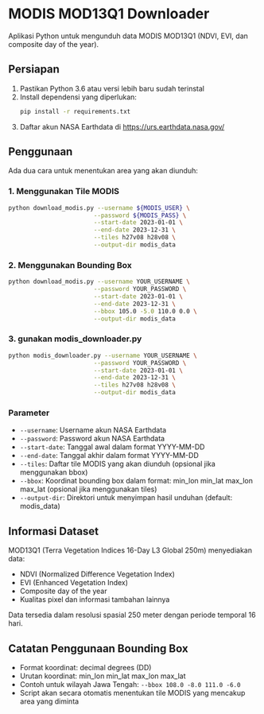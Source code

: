 # MODIS MOD13Q1 Downloader

Aplikasi Python untuk mengunduh data MODIS MOD13Q1 (NDVI, EVI, dan composite day of the year).

## Persiapan

1. Pastikan Python 3.6 atau versi lebih baru sudah terinstal
2. Install dependensi yang diperlukan:
   ```bash
   pip install -r requirements.txt
   ```
3. Daftar akun NASA Earthdata di https://urs.earthdata.nasa.gov/

## Penggunaan

Ada dua cara untuk menentukan area yang akan diunduh:

### 1. Menggunakan Tile MODIS

```bash
python download_modis.py --username ${MODIS_USER} \
                        --password ${MODIS_PASS} \
                        --start-date 2023-01-01 \
                        --end-date 2023-12-31 \
                        --tiles h27v08 h28v08 \
                        --output-dir modis_data
```

### 2. Menggunakan Bounding Box

```bash
python download_modis.py --username YOUR_USERNAME \
                        --password YOUR_PASSWORD \
                        --start-date 2023-01-01 \
                        --end-date 2023-12-31 \
                        --bbox 105.0 -5.0 110.0 0.0 \
                        --output-dir modis_data
```

### 3. gunakan modis_downloader.py
```bash
python modis_downloader.py --username YOUR_USERNAME \
                        --password YOUR_PASSWORD \
                        --start-date 2023-01-01 \
                        --end-date 2023-12-31 \
                        --tiles h27v08 h28v08 \
                        --output-dir modis_data

```
### Parameter

- `--username`: Username akun NASA Earthdata
- `--password`: Password akun NASA Earthdata
- `--start-date`: Tanggal awal dalam format YYYY-MM-DD
- `--end-date`: Tanggal akhir dalam format YYYY-MM-DD
- `--tiles`: Daftar tile MODIS yang akan diunduh (opsional jika menggunakan bbox)
- `--bbox`: Koordinat bounding box dalam format: min_lon min_lat max_lon max_lat (opsional jika menggunakan tiles)
- `--output-dir`: Direktori untuk menyimpan hasil unduhan (default: modis_data)

## Informasi Dataset

MOD13Q1 (Terra Vegetation Indices 16-Day L3 Global 250m) menyediakan data:
- NDVI (Normalized Difference Vegetation Index)
- EVI (Enhanced Vegetation Index)
- Composite day of the year
- Kualitas pixel dan informasi tambahan lainnya

Data tersedia dalam resolusi spasial 250 meter dengan periode temporal 16 hari.

## Catatan Penggunaan Bounding Box

- Format koordinat: decimal degrees (DD)
- Urutan koordinat: min_lon min_lat max_lon max_lat
- Contoh untuk wilayah Jawa Tengah: `--bbox 108.0 -8.0 111.0 -6.0`
- Script akan secara otomatis menentukan tile MODIS yang mencakup area yang diminta 
